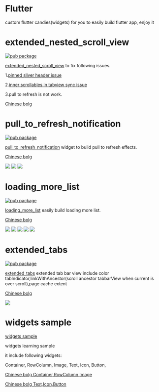# Flutter 
custom flutter candies(widgets) for you to easily build flutter app, enjoy it  

# extended_nested_scroll_view

[![pub package](https://img.shields.io/pub/v/extended_nested_scroll_view.svg)](https://pub.dartlang.org/packages/extended_nested_scroll_view)

[extended_nested_scroll_view](https://github.com/fluttercandies/extended_nested_scroll_view) to fix following issues.

1.[pinned sliver header issue](https://github.com/flutter/flutter/issues/22393)

2.[inner scrollables in tabview sync issue](https://github.com/flutter/flutter/issues/21868)

3.pull to refresh is not work.

[Chinese bolg](https://juejin.im/post/5bea43ade51d45544844010a)


# pull_to_refresh_notification

[![pub package](https://img.shields.io/pub/v/pull_to_refresh_notification.svg)](https://pub.dartlang.org/packages/pull_to_refresh_notification)

[pull_to_refresh_notification](https://github.com/fluttercandies/pull_to_refresh_notification) widget to build  pull to refresh effects.

[Chinese bolg](https://juejin.im/post/5bebcc44f265da61682aedb8)

![](https://github.com/zmtzawqlp/Flutter/blob/master/gif/PullToRefreshAppbar.gif)
![](https://github.com/zmtzawqlp/Flutter/blob/master/gif/PullToRefreshHeader.gif)
![](https://github.com/zmtzawqlp/Flutter/blob/master/gif/PullToRefreshImage.gif)

# loading_more_list

[![pub package](https://img.shields.io/pub/v/loading_more_list.svg)](https://pub.dartlang.org/packages/loading_more_list)

[loading_more_list](https://github.com/fluttercandies/loading_more_list) easily build loading more list.

[Chinese bolg](https://juejin.im/post/5bfb9cb7e51d45592b766769)

![](https://github.com/zmtzawqlp/Flutter/blob/master/gif/LoadingMoreListView.gif)
![](https://github.com/zmtzawqlp/Flutter/blob/master/gif/LoadingMoreError.gif)
![](https://github.com/zmtzawqlp/Flutter/blob/master/gif/LoadingMoreMultipleSliver.gif)
![](https://github.com/zmtzawqlp/Flutter/blob/master/gif/LoadingMoreCustomIndicator.gif)
![](https://github.com/zmtzawqlp/Flutter/blob/master/gif/LoadingMoreNestedScrollView.gif)

# extended_tabs
[![pub package](https://img.shields.io/pub/v/extended_tabs.svg)](https://pub.dartlang.org/packages/extended_tabs)

[extended_tabs](https://github.com/fluttercandies/extended_tabs) extended tab bar view include color tabIndicator,linkWithAncestor(scroll ancestor tabbarView when current is over scroll),page cache extent

[Chinese bolg](https://juejin.im/post/5c34b87ef265da61553b01a8)

![](https://github.com/zmtzawqlp/Flutter_Candies/blob/master/gif/ExtendedTabs.gif)

# widgets sample

[widgets sample](https://github.com/zmtzawqlp/Flutter/tree/master/widgets_sample)

widgets learning sample

it include following widgets:

  Container,
  RowColumn,
  Image,
  Text,
  Icon,
  Button,

[Chinese bolg   Container,RowColumn,Image](https://juejin.im/post/5bdfd278e51d45783a42bd3c)

[Chinese bolg   Text,Icon,Button](https://juejin.im/post/5bdfd9ee518825170b10151b)





